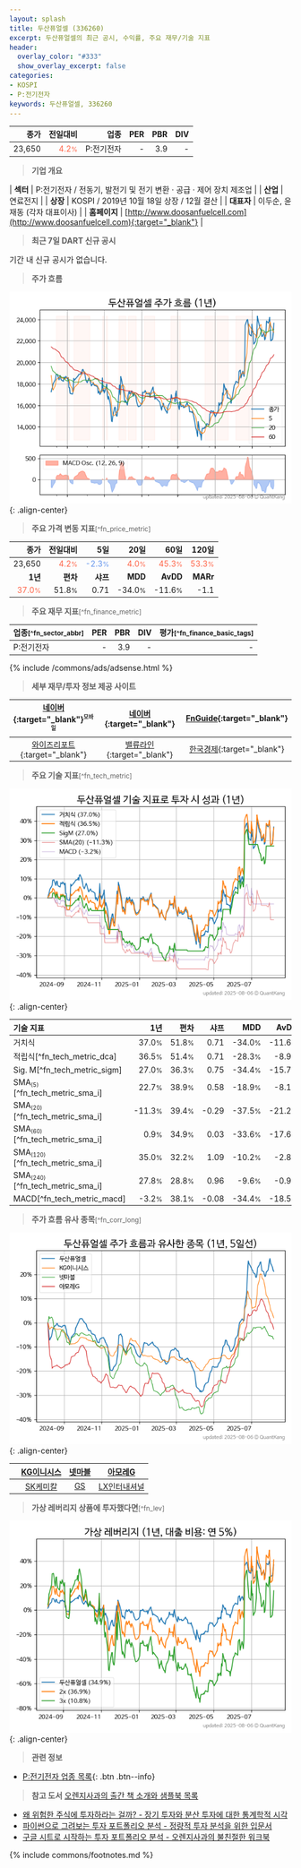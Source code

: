 ```yaml
---
layout: splash
title: 두산퓨얼셀 (336260)
excerpt: 두산퓨얼셀의 최근 공시, 수익률, 주요 재무/기술 지표
header:
  overlay_color: "#333"
  show_overlay_excerpt: false
categories:
- KOSPI
- P:전기전자
keywords: 두산퓨얼셀, 336260
---
```


| **종가** | **전일대비** | **업종** | **PER** | **PBR** | **DIV** |
| -------: | -----------: | -------: | ------: | ------: | ------: |
| 23,650 | <span style="color: tomato">4.2<small>%</small></span> | P:전기전자 | - | 3.9 | - |

<!-- more -->


> **기업 개요**<a id="company"></a>

| <span style="white-space:nowrap;">**섹터**</span> | P:전기전자 / 전동기, 발전기 및 전기 변환 · 공급 · 제어 장치 제조업 |
| <span style="white-space:nowrap;">**산업**</span> | 연료전지 |
| <span style="white-space:nowrap;">**상장**</span> | KOSPI / 2019년 10월 18일 상장 / 12월 결산 |
| <span style="white-space:nowrap;">**대표자**</span> | 이두순, 윤재동 (각자 대표이사) |
| <span style="white-space:nowrap;">**홈페이지**</span> | [http://www.doosanfuelcell.com](http://www.doosanfuelcell.com){:target="_blank"} |


> **최근 7일 DART 신규 공시**<a id="dart"></a>

기간 내 신규 공시가 없습니다.


> **주가 흐름**<a id="price"></a>

![336260](/stock/images/336260.png){: .align-center}


> **주요 가격 변동 지표**<small>[^fn_price_metric]</small>

| **종가** | **전일대비** | **5일** | **20일** | **60일** | **120일** |
| -------: | -----------: | ------: | -------: | -------: | --------: |
| 23,650 | <span style="color: tomato">4.2<small>%</small></span> | <span style="color: cornflowerblue">-2.3<small>%</small></span> | <span style="color: tomato">4.0<small>%</small></span> | <span style="color: tomato">45.3<small>%</small></span> | <span style="color: tomato">53.3<small>%</small></span> |
| **1년** | **편차** | **샤프** | **MDD** | **AvDD** | **MARr** |
| <span style="color: tomato">37.0<small>%</small></span> | 51.8<small>%</small> | 0.71 | -34.0<small>%</small> | -11.6<small>%</small> | -1.1 |


> **주요 재무 지표**<small>[^fn_finance_metric]</small>

| **업종**<small>[^fn_sector_abbr]</small> | **PER** | **PBR** | **DIV** | **평가**<small>[^fn_finance_basic_tags]</small> |
| :--------------------------------------- | ------: | ------: | ------: | ----------------------------------------------: |
| P:전기전자 | - | 3.9 | - | - |



{% include /commons/ads/adsense.html %}

> **세부 재무/투자 정보 제공 사이트**

| [네이버](https://m.stock.naver.com/domestic/stock/336260/finance/summary){:target="_blank"}<sup><small>모바일</small></sup> | [네이버](https://finance.naver.com/item/coinfo.naver?code=336260){:target="_blank"} | [FnGuide](https://comp.fnguide.com/SVO2/ASP/SVD_Invest.asp?gicode=A336260&MenuYn=Y){:target="_blank"} |
| :---: | :---: | :---: |
| [와이즈리포트](https://comp.wisereport.co.kr/company/c1040001.aspx?cmp_cd=336260){:target="_blank"} | [밸류라인](https://www.valueline.co.kr/finance/summary/336260){:target="_blank"} | [한국경제](https://markets.hankyung.com/stock/336260/financial-summary){:target="_blank"} |


> **주요 기술 지표**<small>[^fn_tech_metric]</small>


![336260](/stock/images/336260_tech.png){: .align-center}

| **기술 지표** | **1년** | **편차** | **샤프** | **MDD** | **AvDD** |
| :------------ | ------: | -----------: | -------: | ------: | -------: |
| 거치식 | 37.0<small>%</small> | 51.8<small>%</small> | 0.71 | -34.0<small>%</small> | -11.6<small>%</small> |
| 적립식[^fn_tech_metric_dca] | 36.5<small>%</small> | 51.4<small>%</small> | 0.71 | -28.3<small>%</small> | -8.9<small>%</small> |
| Sig. M[^fn_tech_metric_sigm] | 27.0<small>%</small> | 36.3<small>%</small> | 0.75 | -34.4<small>%</small> | -15.7<small>%</small> |
| SMA<small><sub>(5)</sub></small>[^fn_tech_metric_sma_i] | 22.7<small>%</small> | 38.9<small>%</small> | 0.58 | -18.9<small>%</small> | -8.1<small>%</small> |
| SMA<small><sub>(20)</sub></small>[^fn_tech_metric_sma_i] | -11.3<small>%</small> | 39.4<small>%</small> | -0.29 | -37.5<small>%</small> | -21.2<small>%</small> |
| SMA<small><sub>(60)</sub></small>[^fn_tech_metric_sma_i] | 0.9<small>%</small> | 34.9<small>%</small> | 0.03 | -33.6<small>%</small> | -17.6<small>%</small> |
| SMA<small><sub>(120)</sub></small>[^fn_tech_metric_sma_i] | 35.0<small>%</small> | 32.2<small>%</small> | 1.09 | -10.2<small>%</small> | -2.8<small>%</small> |
| SMA<small><sub>(240)</sub></small>[^fn_tech_metric_sma_i] | 27.8<small>%</small> | 28.8<small>%</small> | 0.96 | -9.6<small>%</small> | -0.9<small>%</small> |
| MACD[^fn_tech_metric_macd] | -3.2<small>%</small> | 38.1<small>%</small> | -0.08 | -34.4<small>%</small> | -18.5<small>%</small> |


> **주가 흐름 유사 종목**<a id="corr"></a><small>[^fn_corr_long]</small>

![336260](/stock/images/336260_corr.png){: .align-center}

|       | [KG이니시스](/035600/) | [넷마블](/251270/) | [아모레G](/002790/) |
| :---: | :------------------------------------: | :------------------------------------: | :------------------------------------: |
|       | [SK케미칼](/285130/) | [GS](/078930/) | [LX인터내셔널](/001120/) |


> **가상 레버리지 상품에 투자했다면**<a id="2x"></a><small>[^fn_lev]</small>

![336260](/stock/images/336260_2x.png){: .align-center}


> **관련 정보**

- [P:전기전자 업종 목록](/stats/sector/kospi_업종_전기전자_종목/){: .btn .btn--info}

> **참고 도서** [오렌지사과의 출간 책 소개와 샘플북 목록](https://kongdori.tistory.com/691)

- [왜 위험한 주식에 투자하라는 걸까? - 장기 투자와 분산 투자에 대한 통계학적 시각](https://kongdori.tistory.com/421)
- [파이썬으로 그려보는 투자 포트폴리오 분석  - 정량적 투자 분석을 위한 입문서](https://kongdori.tistory.com/643)
- [구글 시트로 시작하는 투자 포트폴리오 분석 - 오렌지사과의 불친절한 워크북](https://kongdori.tistory.com/449)


{% include commons/footnotes.md %}